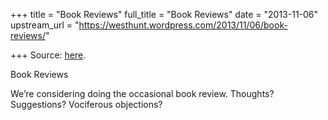 +++
title = "Book Reviews"
full_title = "Book Reviews"
date = "2013-11-06"
upstream_url = "https://westhunt.wordpress.com/2013/11/06/book-reviews/"

+++
Source: [here](https://westhunt.wordpress.com/2013/11/06/book-reviews/).

Book Reviews



We’re considering doing the occasional book review. Thoughts?
Suggestions? Vociferous objections?


